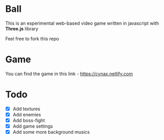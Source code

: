 # Ball

This is an experimental web-based video game written in javascript with <b>Three.js</b> library

Feel free to fork this repo

# Game
You can find the game in this link - <a href="https://cynax.netlify.com">https://cynax.netlify.com</a>

# Todo
- [x] Add textures
- [x] Add enemies
- [x] Add boss-fight
- [x] Add game settings
- [x] Add some more background musics 
